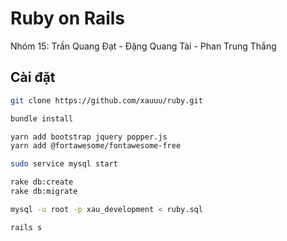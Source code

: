 # Ruby on Rails

Nhóm 15: Trần Quang Đạt - Đặng Quang Tài - Phan Trung Thắng

## Cài đặt  
``` bash
git clone https://github.com/xauuu/ruby.git
```
``` bash
bundle install
```
``` bash
yarn add bootstrap jquery popper.js
yarn add @fortawesome/fontawesome-free
```
``` bash
sudo service mysql start
```
``` bash
rake db:create
rake db:migrate
```
``` bash
mysql -u root -p xau_development < ruby.sql
```
``` bash
rails s
```

